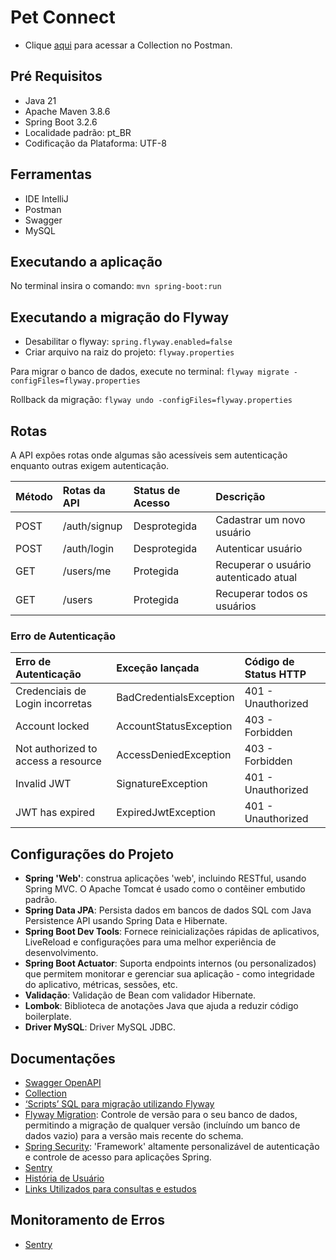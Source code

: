 # Pet Connect

* Clique [aqui](https://documenter.getpostman.com/view/13771815/2sA3Qqgstd) para acessar a Collection no Postman.

## Pré Requisitos

* Java 21
* Apache Maven 3.8.6
* Spring Boot 3.2.6
* Localidade padrão: pt_BR
* Codificação da Plataforma: UTF-8

## Ferramentas

* IDE IntelliJ
* Postman
* Swagger
* MySQL

## Executando a aplicação

No terminal insira o comando: `mvn spring-boot:run`

## Executando a migração do Flyway

* Desabilitar o flyway: `spring.flyway.enabled=false`
* Criar arquivo na raiz do projeto: `flyway.properties`

Para migrar o banco de dados, execute no terminal: `flyway migrate -configFiles=flyway.properties`

Rollback da migração: `flyway undo -configFiles=flyway.properties`

## Rotas

A API expões rotas onde algumas são acessíveis sem autenticação enquanto outras exigem autenticação.

| Método | Rotas da API | Status de Acesso | Descrição                             |
|:-------|:-------------|:-----------------|:--------------------------------------|
| POST   | /auth/signup | Desprotegida     | Cadastrar um novo usuário             |
| POST   | /auth/login  | Desprotegida     | Autenticar usuário                    |
| GET    | /users/me    | Protegida        | Recuperar o usuário autenticado atual |
| GET    | /users       | Protegida        | Recuperar todos os usuários           |

### Erro de Autenticação

| Erro de Autenticação                | Exceção lançada         | Código de Status HTTP |
|:------------------------------------|:------------------------|:----------------------|
| Credenciais de Login incorretas     | BadCredentialsException | 401 - Unauthorized    |
| Account locked                      | AccountStatusException  | 403 - Forbidden       |
| Not authorized to access a resource | AccessDeniedException   | 403 - Forbidden       |
| Invalid JWT                         | SignatureException      | 401 - Unauthorized    |
| JWT has expired                     | ExpiredJwtException     | 401 - Unauthorized    |

## Configurações do Projeto

* **Spring 'Web'**: construa aplicações 'web', incluindo RESTful, usando Spring MVC. O Apache Tomcat é usado como o
  contêiner embutido padrão.
* **Spring Data JPA**: Persista dados em bancos de dados SQL com Java Persistence API usando Spring Data e Hibernate.
* **Spring Boot Dev Tools**: Fornece reinicializações rápidas de aplicativos, LiveReload e configurações para uma melhor
  experiência de desenvolvimento.
* **Spring Boot Actuator**: Suporta endpoints internos (ou personalizados) que permitem monitorar e gerenciar sua
  aplicação - como integridade do aplicativo, métricas, sessões, etc.
* **Validação**: Validação de Bean com validador Hibernate.
* **Lombok**: Biblioteca de anotações Java que ajuda a reduzir código boilerplate.
* **Driver MySQL**: Driver MySQL JDBC.

## Documentações

* [Swagger OpenAPI](./src/main/resources/static/openapi/petconnect.yaml)
* [Collection](./src/main/resources/static/postman_collection)
* [‘Scripts’ SQL para migração utilizando Flyway](./src/main/resources/db/migration)
* [Flyway Migration](./documents/flyway.md): Controle de versão para o seu banco de dados, permitindo a migração de
  qualquer versão (incluíndo um banco de dados vazio) para a versão mais recente do schema.
* [Spring Security](./documents/security.md): 'Framework' altamente personalizável de autenticação e controle de acesso
  para aplicações Spring.
* [Sentry](./documents/sentry.md)
* [História de Usuário](./documents/HISTORIA_DE_USUARIO.md)
* [Links Utilizados para consultas e estudos](./documents/links.md)

## Monitoramento de Erros

* [Sentry](https://estudante-k0.sentry.io/settings/)